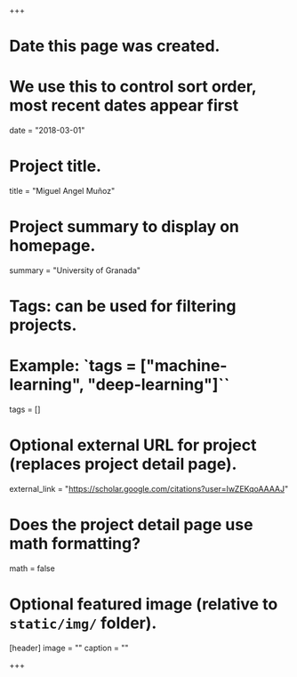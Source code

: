 +++
# Date this page was created.
# We use this to control sort order, most recent dates appear first
date = "2018-03-01"

# Project title.
title = "Miguel Angel Muñoz"

# Project summary to display on homepage.
summary = "University of Granada"

# Tags: can be used for filtering projects.
# Example: `tags = ["machine-learning", "deep-learning"]``
tags = []

# Optional external URL for project (replaces project detail page).
external_link = "https://scholar.google.com/citations?user=IwZEKqoAAAAJ"

# Does the project detail page use math formatting?
math = false

# Optional featured image (relative to `static/img/` folder).
[header]
image = ""
caption = ""

+++
